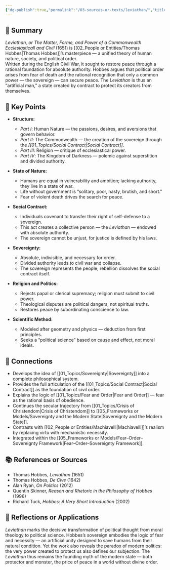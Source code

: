 ```yaml
---
{"dg-publish":true,"permalink":"/03-sources-or-texts/leviathan/","title":"Leviathan","tags":["hobbes","political_philosophy","early_modern","sovereignty","realism","source_text"]}
---
```



## 🧭 Summary
*Leviathan, or The Matter, Forme, and Power of a Commonwealth Ecclesiasticall and Civil* (1651) is [[02_People or Entities/Thomas Hobbes\|Thomas Hobbes]]’s masterpiece — a unified theory of human nature, society, and political order.  
Written during the English Civil War, it sought to restore peace through a rational foundation for absolute authority. Hobbes argues that political order arises from fear of death and the rational recognition that only a common power — the sovereign — can secure peace. The *Leviathan* is thus an “artificial man,” a state created by contract to protect its creators from themselves.

## 🧩 Key Points
- **Structure:**  
  - *Part I*: Human Nature — the passions, desires, and aversions that govern behavior.  
  - *Part II*: The Commonwealth — the creation of the sovereign through the *[[01_Topics/Social Contract\|Social Contract]]*.  
  - *Part III*: Religion — critique of ecclesiastical power.  
  - *Part IV*: The Kingdom of Darkness — polemic against superstition and divided authority.  

- **State of Nature:**  
  - Humans are equal in vulnerability and ambition; lacking authority, they live in a state of war.  
  - Life without government is “solitary, poor, nasty, brutish, and short.”  
  - Fear of violent death drives the search for peace.  

- **Social Contract:**  
  - Individuals covenant to transfer their right of self-defense to a sovereign.  
  - This act creates a collective person — the *Leviathan* — endowed with absolute authority.  
  - The sovereign cannot be unjust, for justice is defined by his laws.  

- **Sovereignty:**  
  - Absolute, indivisible, and necessary for order.  
  - Divided authority leads to civil war and collapse.  
  - The sovereign represents the people; rebellion dissolves the social contract itself.  

- **Religion and Politics:**  
  - Rejects papal or clerical supremacy; religion must submit to civil power.  
  - Theological disputes are political dangers, not spiritual truths.  
  - Restores peace by subordinating conscience to law.  

- **Scientific Method:**  
  - Modeled after geometry and physics — deduction from first principles.  
  - Seeks a “political science” based on cause and effect, not moral ideals.  

## 🔗 Connections
- Develops the idea of [[01_Topics/Sovereignty\|Sovereignty]] into a complete philosophical system.  
- Provides the full articulation of the [[01_Topics/Social Contract\|Social Contract]] as the foundation of civil order.  
- Explains the logic of [[01_Topics/Fear and Order\|Fear and Order]] — fear as the rational basis of obedience.  
- Continues the secular trajectory from [[01_Topics/Crisis of Christendom\|Crisis of Christendom]] to [[05_Frameworks or Models/Sovereignty and the Modern State\|Sovereignty and the Modern State]].  
- Contrasts with [[02_People or Entities/Machiavelli\|Machiavelli]]’s realism by replacing virtù with mechanistic necessity.  
- Integrated within the [[05_Frameworks or Models/Fear–Order–Sovereignty Framework\|Fear–Order–Sovereignty Framework]].  

## 📚 References or Sources
- Thomas Hobbes, *Leviathan* (1651)  
- Thomas Hobbes, *De Cive* (1642)  
- Alan Ryan, *On Politics* (2012)  
- Quentin Skinner, *Reason and Rhetoric in the Philosophy of Hobbes* (1996)  
- Richard Tuck, *Hobbes: A Very Short Introduction* (2002)

## 💬 Reflections or Applications
*Leviathan* marks the decisive transformation of political thought from moral theology to political science. Hobbes’s sovereign embodies the logic of fear and necessity — an artificial unity designed to save humans from their natural condition. Yet the work also reveals the paradox of modern politics: the very power created to protect us also defines our subjection. The *Leviathan* thus remains the founding myth of the modern state — both protector and monster, the price of peace in a world without divine order.